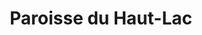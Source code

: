 ---
title: Paroisse du Haut-Lac
name: Haut-Lac
site: https://hautlac.erev.ch/
territoire:
    - Vionnaz
    - Port-Valais 
    - St-Gingolph
    - Vouvry 
NPA:
    - 1895
    - 1896
    - 1897
    - 1898
    - 1899
meta:
    - Beffeux
    - Bonne Année
    - Chavalon
    - Frenay
    - Le Bouveret
    - Le Chêne
    - Le Flon
    - Les Barges
    - Les Crosats
    - Les Évouettes
    - Mayen
    - Miex
    - Revereulaz
    - Saint-Gingolph
    - Tanay
    - Torgon
    - Vesenand
---